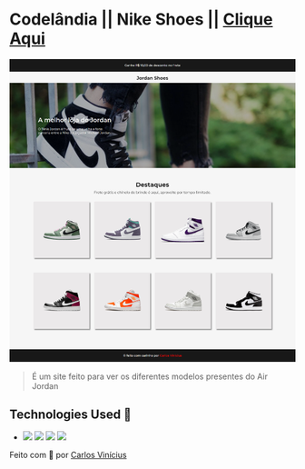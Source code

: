 # Codelândia || Nike Shoes  || <a href="">Clique Aqui</a>

<img src="img\site.png" alt="site Jordan">

> É um site feito para ver os diferentes modelos presentes do Air Jordan

## Technologies Used 🧩

*  <img src="https://img.shields.io/badge/HTML5-E34F26?style=for-the-badge&logo=html5&logoColor=white" /> <img src="https://img.shields.io/badge/CSS3-1572B6?style=for-the-badge&logo=css3&logoColor=white"/> <img src="https://img.shields.io/badge/JavaScript-F7DF1E?style=for-the-badge&logo=javascript&logoColor=black"/> <img src="https://img.shields.io/badge/Material--UI-0081CB?style=for-the-badge&logo=material-ui&logoColor=white"/>

  

Feito com **💜** por <a href="https://www.linkedin.com/in/carlosvini/">Carlos Vinícius</a>